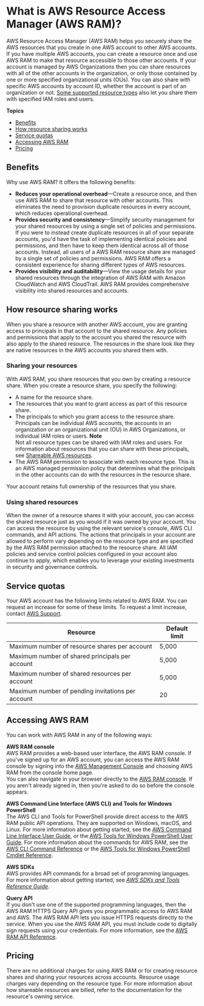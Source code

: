 # What is AWS Resource Access Manager \(AWS RAM\)?<a name="what-is"></a>

AWS Resource Access Manager \(AWS RAM\) helps you securely share the AWS resources that you create in one AWS account to other AWS accounts\. If you have multiple AWS accounts, you can create a resource once and use AWS RAM to make that resource accessible to those other accounts\. If your account is managed by AWS Organizations then you can share resources with all of the other accounts in the organization, or only those contained by one or more specified organizational units \(OUs\)\. You can also share with specific AWS accounts by account ID, whether the account is part of an organization or not\. [Some supported resource types](shareable.md) also let you share them with specified IAM roles and users\.

**Topics**
+ [Benefits](#what-is-features)
+ [How resource sharing works](#what-is-how)
+ [Service quotas](#what-is-limits)
+ [Accessing AWS RAM](#what-is-accessing)
+ [Pricing](#what-is-pricing)

## Benefits<a name="what-is-features"></a>

Why use AWS RAM? It offers the following benefits:
+ **Reduces your operational overhead**—Create a resource once, and then use AWS RAM to share that resource with other accounts\. This eliminates the need to provision duplicate resources in every account, which reduces operational overhead\.
+ **Provides security and consistency**—Simplify security management for your shared resources by using a single set of policies and permissions\. If you were to instead create duplicate resources in all of your separate accounts, you'd have the task of implementing identical policies and permissions, and then have to keep them identical across all of those accounts\. Instead, all users of a AWS RAM resource share are managed by a single set of policies and permissions\. AWS RAM offers a consistent experience for sharing different types of AWS resources\.
+ **Provides visibility and auditability**—View the usage details for your shared resources through the integration of AWS RAM with Amazon CloudWatch and AWS CloudTrail\. AWS RAM provides comprehensive visibility into shared resources and accounts\.

## How resource sharing works<a name="what-is-how"></a>

When you share a resource with another AWS account, you are granting access to principals in that account to the shared resource\. Any policies and permissions that apply to the account you shared the resource with also apply to the shared resource\. The resources in the share look like they are native resources in the AWS accounts you shared them with\.

### Sharing your resources<a name="what-is-how-sharing"></a>

With AWS RAM, you share resources that you own by creating a resource share\. When you create a resource share, you specify the following:
+ A name for the resource share\.
+ The resources that you want to grant access as part of this resource share\.
+ The principals to which you grant access to the resource share\. Principals can be individual AWS accounts, the accounts in an organization or an organizational unit \(OU\) in AWS Organizations, or individual IAM roles or users\.
**Note**  
Not all resource types can be shared with IAM roles and users\. For information about resources that you can share with these principals, see [Shareable AWS resources](shareable.md)\.
+ The AWS RAM permission to associate with each resource type\. This is an AWS managed permission policy that determines what the principals in the other accounts can do with the resources in the resource share\.

Your account retains full ownership of the resources that you share\.

### Using shared resources<a name="what-is-how-shared"></a>

When the owner of a resource shares it with your account, you can access the shared resource just as you would if it was owned by your account\. You can access the resource by using the relevant service's console, AWS CLI commands, and API actions\. The actions that principals in your account are allowed to perform vary depending on the resource type and are specified by the AWS RAM permission attached to the resource share\. All IAM policies and service control policies configured in your account also continue to apply, which enables you to leverage your existing investments in security and governance controls\.

## Service quotas<a name="what-is-limits"></a>

Your AWS account has the following limits related to AWS RAM\. You can request an increase for some of these limits\. To request a limit increase, contact [AWS Support](https://console.aws.amazon.com/support/home#/)\.


| Resource | Default limit | 
| --- | --- | 
|  Maximum number of resource shares per account  |  5,000  | 
|  Maximum number of shared principals per account  |  5,000  | 
|  Maximum number of shared resources per account  |  5,000  | 
|  Maximum number of pending invitations per account  |  20  | 

## Accessing AWS RAM<a name="what-is-accessing"></a>

You can work with AWS RAM in any of the following ways:

**AWS RAM console**  
AWS RAM provides a web\-based user interface, the AWS RAM console\. If you've signed up for an AWS account, you can access the AWS RAM console by signing into the [AWS Management Console](https://console.aws.amazon.com/) and choosing AWS RAM from the console home page\.  
You can also navigate in your browser directly to the [AWS RAM console](https://console.aws.amazon.com/ram/home)\. If you aren't already signed in, then you're asked to do so before the console appears\.

**AWS Command Line Interface \(AWS CLI\) and Tools for Windows PowerShell**  
The AWS CLI and Tools for PowerShell provide direct access to the AWS RAM public API operations\. They are supported on Windows, macOS, and Linux\. For more information about getting started, see the [AWS Command Line Interface User Guide](https://docs.aws.amazon.com/cli/latest/userguide/), or the [AWS Tools for Windows PowerShell User Guide](https://docs.aws.amazon.com/powershell/latest/userguide/)\. For more information about the commands for AWS RAM, see the [AWS CLI Command Reference](https://docs.aws.amazon.com/cli/latest/reference/) or the [AWS Tools for Windows PowerShell Cmdlet Reference](https://docs.aws.amazon.com/powershell/latest/reference/)\.

**AWS SDKs**  
AWS provides API commands for a broad set of programming languages\. For more information about getting started, see *[AWS SDKs and Tools Reference Guide](https://docs.aws.amazon.com/sdkref/latest/guide/)*\.

**Query API**  
If you don't use one of the supported programming languages, then the AWS RAM HTTPS Query API gives you programmatic access to AWS RAM and AWS\. The AWS RAM API lets you issue HTTPS requests directly to the service\. When you use the AWS RAM API, you must include code to digitally sign requests using your credentials\. For more information, see the [AWS RAM API Reference](https://docs.aws.amazon.com/ram/latest/APIReference/Welcome.html)\.

## Pricing<a name="what-is-pricing"></a>

There are no additional charges for using AWS RAM or for creating resource shares and sharing your resources across accounts\. Resource usage charges vary depending on the resource type\. For more information about how shareable resources are billed, refer to the documentation for the resource's owning service\.